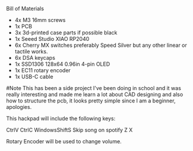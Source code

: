 Bill of Materials
* 4x M3 16mm screws
* 1x PCB
* 3x 3d-printed case parts if possible black
* 1x Seeed Studio XIAO RP2040
* 6x Cherry MX switches preferably Speed Silver but any other linear or tactile works. 
* 6x DSA keycaps 
* 1x SSD1306 128x64 0.96in 4-pin OLED 
* 1x EC11 rotary encoder
* 1x USB-C cable

#Note
This has been a side project I've been doing in school and it was really interesting and made me learn a lot about CAD designing 
and also how to structure the pcb, it looks pretty simple since I am a beginner, apologies. 

This hackpad will include the following keys: 

CtrlV
CtrlC
WindowsShiftS
Skip song on spotify
Z
X

Rotary Encoder will be used to change volume. 

